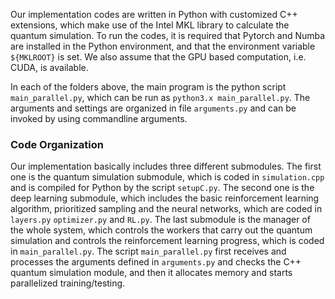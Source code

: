 Our implementation codes are written in Python with customized C++ extensions, which make use of the Intel MKL library to calculate the quantum simulation. To run the codes, it is required that Pytorch and Numba are installed in the Python environment, and that the environment variable ```${MKLROOT}``` is set.
We also assume that the GPU based computation, i.e. CUDA, is available. 

In each of the folders above, the main program is the python script ```main_parallel.py```, which can be run as ```python3.x main_parallel.py```. The arguments and settings are organized in file ```arguments.py``` and can be invoked by using commandline arguments.

### Code Organization
Our implementation basically includes three different submodules. The first one is the quantum simulation submodule, which is coded in ```simulation.cpp``` and is compiled for Python by the script ```setupC.py```. The second one is the deep learning submodule, which includes the basic reinforcement learning algorithm, prioritized sampling and the neural networks, which are coded in ```layers.py``` ```optimizer.py``` and ```RL.py```. The last submodule is the manager of the whole system, which controls the workers that carry out the quantum simulation and controls the reinforcement learning progress, which is coded in ```main_parallel.py```. 
The script ```main_parallel.py``` first receives and processes the arguments defined in ```arguments.py``` and checks the C++ quantum simulation module, and then it allocates memory and starts parallelized training/testing.

